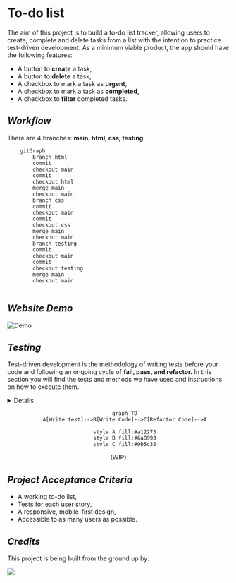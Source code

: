 # To-do list

The aim of this project is to build a to-do list tracker, allowing users to create, complete and delete tasks from a list with the intention to practice test-driven development. As a minimum viable product, the app should have the following features:

- A button to **create** a task,
- A button to **delete** a task,
- A checkbox to mark a task as **urgent**,
- A checkbox to mark a task as **completed**,
- A checkbox to **filter** completed tasks.

## *Workflow*

There are 4 branches: **main, html, css, testing**.

```mermaid
    gitGraph
        branch html
        commit
        checkout main
        commit
        checkout html
        merge main
        checkout main
        branch css
        commit
        checkout main
        commit
        checkout css
        merge main
        checkout main
        branch testing
        commit
        checkout main
        commit
        checkout testing
        merge main
        checkout main
        
 ```
 
## *Website Demo*

<div align=center">

![Demo](https://media0.giphy.com/media/enj50kao8gMfu/giphy.gif?cid=ecf05e47w3jb6h5mg8vtqr96ojqgq288flac0qcjw4ez7m88&rid=giphy.gif&ct=g)

</div>

## *Testing*

Test-driven development is the methodology of writing tests before your code and following an ongoing cycle of **fail, pass, and refactor.** In this section you will find the tests and methods we have used and instructions on how to execute them.

<details>

- Press /button/, enable debug mode,

    ```js
  window.addEventListener("keydown", (event) => {
    ...
  });
    ```
- Press /button/, run test 1,
- Press /button/, run test 2, etc...

</details>

<div align="center">

```mermaid
    graph TD
    A[Write test]-->B[Write Code]-->C[Refactor Code]-->A

    style A fill:#a12273
    style B fill:#6a8993
    style C fill:#9b5c35
``` 
(WIP)

</div>

## *Project Acceptance Criteria*

- A working to-do list,
- Tests for each user story,
- A responsive, mobile-first design,
- Accessible to as many users as possible.

## *Credits*

This project is being built from the ground up by:

<a href="https://github.com/fac26/todo-list--karol-konstantina/graphs/contributors">
  <img src="https://contrib.rocks/image?repo=fac26/todo-list--karol-konstantina" />
</a>
